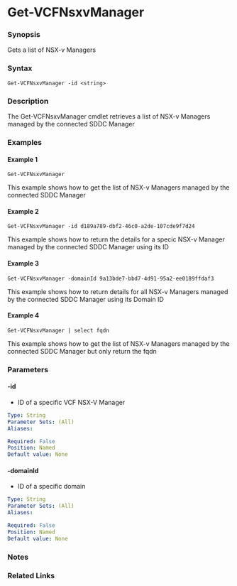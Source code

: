 # Get-VCFNsxvManager

### Synopsis
Gets a list of NSX-v Managers

### Syntax
```
Get-VCFNsxvManager -id <string>
```

### Description
The Get-VCFNsxvManager cmdlet retrieves a list of NSX-v Managers managed by the connected SDDC Manager

### Examples
#### Example 1
```
Get-VCFNsxvManager
```
This example shows how to get the list of NSX-v Managers managed by the connected SDDC Manager

#### Example 2
```
Get-VCFNsxvManager -id d189a789-dbf2-46c0-a2de-107cde9f7d24
```
This example shows how to return the details for a specic NSX-v Manager managed by the connected SDDC Manager using its ID

#### Example 3
```
Get-VCFNsxvManager -domainId 9a13bde7-bbd7-4d91-95a2-ee0189ffdaf3
```
This example shows how to return details for all NSX-v Managers managed by the connected SDDC Manager using its Domain ID  

#### Example 4
```
Get-VCFNsxvManager | select fqdn
```
This example shows how to get the list of NSX-v Managers managed by the connected SDDC Manager but only return the fqdn

### Parameters

#### -id
- ID of a specific VCF NSX-V Manager

```yaml
Type: String
Parameter Sets: (All)
Aliases:

Required: False
Position: Named
Default value: None
```

#### -domainId
- ID of a specific domain

```yaml
Type: String
Parameter Sets: (All)
Aliases:

Required: False
Position: Named
Default value: None
```

### Notes

### Related Links
